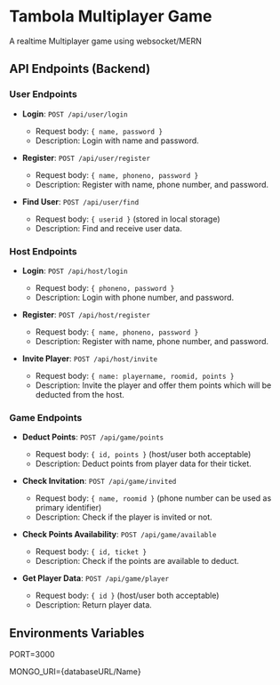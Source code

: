 # Tambola Multiplayer Game

A realtime Multiplayer game using websocket/MERN

## API Endpoints (Backend)

### User Endpoints

- **Login**: `POST /api/user/login`

  - Request body: `{ name, password }`
  - Description: Login with name and password.

- **Register**: `POST /api/user/register`

  - Request body: `{ name, phoneno, password }`
  - Description: Register with name, phone number, and password.

- **Find User**: `POST /api/user/find`
  - Request body: `{ userid }` (stored in local storage)
  - Description: Find and receive user data.

### Host Endpoints

- **Login**: `POST /api/host/login`

  - Request body: `{ phoneno, password }`
  - Description: Login with phone number, and password.

- **Register**: `POST /api/host/register`

  - Request body: `{ name, phoneno, password }`
  - Description: Register with name, phone number, and password.

- **Invite Player**: `POST /api/host/invite`
  - Request body: `{ name: playername, roomid, points }`
  - Description: Invite the player and offer them points which will be deducted from the host.

### Game Endpoints

- **Deduct Points**: `POST /api/game/points`

  - Request body: `{ id, points }` (host/user both acceptable)
  - Description: Deduct points from player data for their ticket.

- **Check Invitation**: `POST /api/game/invited`

  - Request body: `{ name, roomid }` (phone number can be used as primary identifier)
  - Description: Check if the player is invited or not.

- **Check Points Availability**: `POST /api/game/available`

  - Request body: `{ id, ticket }`
  - Description: Check if the points are available to deduct.

- **Get Player Data**: `POST /api/game/player`
  - Request body: `{ id }` (host/user both acceptable)
  - Description: Return player data.

## Environments Variables

PORT=3000

MONGO_URI={databaseURL/Name}
